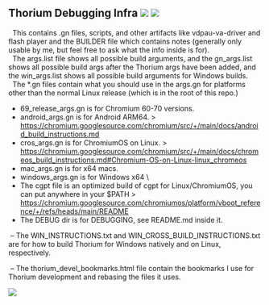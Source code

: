 ## Thorium Debugging Infra <img src="https://github.com/Alex313031/Thorium/blob/main/logos/NEW/build_light.svg#gh-dark-mode-only"> <img src="https://github.com/Alex313031/Thorium/blob/main/logos/NEW/build_dark.svg#gh-light-mode-only">

&nbsp;&nbsp;This contains .gn files, scripts, and other artifacts like vdpau-va-driver and flash player and the BUILDER file which contains notes (generally only usable by me, but feel free to ask what the info inside is for). \
&nbsp;&nbsp;The args.list file shows all possible build arguments, and the gn_args.list shows all possible build args after the Thorium args have been added, and the win_args.list shows all possible build arguments for Windows builds. \
&nbsp;&nbsp;The &#42;.gn files contain what you should use in the args.gn for platforms other than the normal Linux release (which is in the root of this repo.)
 - 69_release_args.gn is for Chromium 60-70 versions.
 - android_args.gn is for Android ARM64. > https://chromium.googlesource.com/chromium/src/+/main/docs/android_build_instructions.md
 - cros_args.gn is for ChromiumOS on Linux. > https://chromium.googlesource.com/chromium/src/+/main/docs/chromeos_build_instructions.md#Chromium-OS-on-Linux-linux_chromeos
 - mac_args.gn is for x64 macs.
 - windows_args.gn is for Windows x64 \
 - The cgpt file is an optimized build of cgpt for Linux/ChromiumOS, you can put anywhere in your $PATH > https://chromium.googlesource.com/chromiumos/platform/vboot_reference/+/refs/heads/main/README
 - The DEBUG dir is for DEBUGGING, see README.md inside it.

&nbsp;&ndash; The WIN_INSTRUCTIONS.txt and WIN_CROSS_BUILD_INSTRUCTIONS.txt are for how to build Thorium for Windows natively and on Linux, respectively.

&nbsp;&ndash; The thorium_devel_bookmarks.html file contain the bookmarks I use for Thorium development and rebasing the files it uses.

<img src="https://github.com/Alex313031/Thorium/blob/main/logos/NEW/thorium_infra_256.png">
